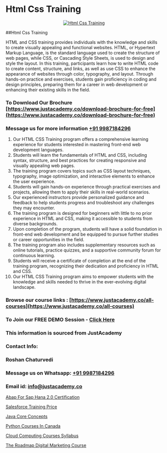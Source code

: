 # Html Css Training

<p align="center">
  <a href="https://justacademy.co/course-detail/html-training">
    <img src="https://justacademy.co/storage2/course_image/1676636567_course_image.webp" alt="Html Css Training">
  </a>
</p>
##Html Css Training

HTML and CSS training provides individuals with the knowledge and skills to create visually appealing and functional websites. HTML, or Hypertext Markup Language, is the standard language used to create the structure of web pages, while CSS, or Cascading Style Sheets, is used to design and style the layout. In this training, participants learn how to write HTML code to create content, structure, and links, as well as use CSS to enhance the appearance of websites through color, typography, and layout. Through hands-on practice and exercises, students gain proficiency in coding and design principles, preparing them for a career in web development or enhancing their existing skills in the field.
### To Download Our Brochure [https://www.justacademy.co/download-brochure-for-free](https://www.justacademy.co/download-brochure-for-free)
### Message us for more information [+91 9987184296](https://api.whatsapp.com/send?phone=919987184296)
1) Our HTML CSS Training program offers a comprehensive learning experience for students interested in mastering front-end web development languages.
2) Students will learn the fundamentals of HTML and CSS, including syntax, structure, and best practices for creating responsive and visually appealing web pages.
3) The training program covers topics such as CSS layout techniques, typography, image optimization, and interactive elements to enhance the user experience.
4) Students will gain hands-on experience through practical exercises and projects, allowing them to apply their skills in real-world scenarios.
5) Our experienced instructors provide personalized guidance and feedback to help students progress and troubleshoot any challenges they may encounter.
6) The training program is designed for beginners with little to no prior experience in HTML and CSS, making it accessible to students from diverse backgrounds.
7) Upon completion of the program, students will have a solid foundation in front-end web development and be equipped to pursue further studies or career opportunities in the field.
8) The training program also includes supplementary resources such as online tutorials, practice quizzes, and a supportive community forum for continuous learning.
9) Students will receive a certificate of completion at the end of the training program, recognizing their dedication and proficiency in HTML and CSS.
10) Our HTML CSS Training program aims to empower students with the knowledge and skills needed to thrive in the ever-evolving digital landscape.

### Browse our course links : [https://www.justacademy.co/all-courses](https://www.justacademy.co/all-courses) 
### To Join our FREE DEMO Session - [Click Here](https://www.justacademy.co/register-for-course-demo)


### This information is sourced from JustAcademy
### Contact Info:
### Roshan Chaturvedi
### Message us on Whatsapp: [+91 9987184296](https://api.whatsapp.com/send?phone=919987184296)
### Email id: [info@justacademy.co](mailto:info@justacademy.co)
                
[Abap For Sap Hana 2.0 Certification](https://www.linkedin.com/pulse/abap-sap-hana-20-certification-justacademy-thane-yh3cc/)

[Salesforce Training Price](https://www.linkedin.com/pulse/salesforce-training-price-justacademy-las-vegas-rf8zf?trackingId=j%2BJ%2F0YD6i%2FWY%2B2Z9x3Iupg%3D%3D&lipi=urn%3Ali%3Apage%3Ad_flagship3_company_admin%3BC43SW%2FwVReqozQROb3Gl0A%3D%3D)

[Java Core Concepts](https://medium.com/@abhidnya.1068/java-core-concepts-9ee0e6bd5f22)

[Python Courses In Canada](https://medium.com/@mistersumit961/python-courses-in-canada-8478ca5a87a2)

[Cloud Computing Courses Syllabus](https://justacademyin.github.io/justacademy/cloud-computing-courses-syllabus)

[The Roadmap Digital Marketing Course](https://justacademyin.github.io/justacademy/the-roadmap-digital-marketing-course)


